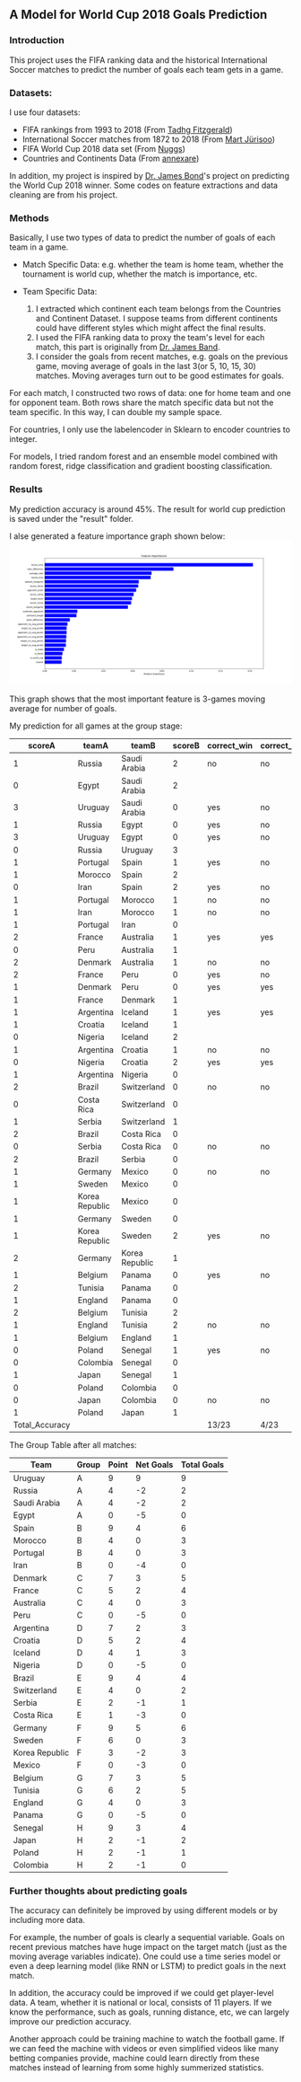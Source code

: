## A Model for World Cup 2018 Goals Prediction

### Introduction

This project uses the FIFA ranking data and the historical International Soccer matches 
to predict the number of goals each team gets in a game. 

### Datasets:

I use four datasets:

* FIFA rankings from 1993 to 2018 (From [Tadhg Fitzgerald](https://www.kaggle.com/tadhgfitzgerald))
* International Soccer matches from 1872 to 2018 (From [Mart Jürisoo](https://www.kaggle.com/martj42))
* FIFA World Cup 2018 data set (From [Nuggs](https://www.kaggle.com/ahmedelnaggar))
* Countries and Continents Data (From [annexare](https://github.com/annexare/Countries))

In addition, my project is inspired by [Dr. James Bond](https://www.kaggle.com/agostontorok/soccer-world-cup-2018-winner)'s
project on predicting the World Cup 2018 winner. Some codes on feature extractions and data cleaning are from his project.

### Methods
Basically, I use two types of data to predict the number of goals of each team in a game.

* Match Specific Data:
    e.g. whether the team is home team, whether the tournament is world cup, whether the match is importance, etc.

* Team Specific Data:
    1. I extracted which continent each team belongs from the Countries and Continent Dataset. 
       I suppose teams from different continents could have different styles which might affect the final results.
    2. I used the FIFA ranking data to proxy the team's level for each match, this part is originally from [Dr. James Band](https://www.kaggle.com/agostontorok/soccer-world-cup-2018-winner).
    3. I consider the goals from recent matches, e.g. goals on the previous game, moving average of goals in the last 3(or 5, 10, 15, 30) matches.
       Moving averages turn out to be good estimates for goals.

For each match, I constructed two rows of data: one for home team and one for opponent team.
Both rows share the match specific data but not the team specific. In this way, I can double my sample space.

For countries, I only use the labelencoder in Sklearn to encoder countries to integer. 

For models, I tried random forest and an ensemble model combined with random forest, ridge classification and 
gradient boosting classification. 
  
### Results
My prediction accuracy is around 45%. The result for world cup prediction is saved under the "result" folder.

I alse generated a feature importance graph shown below:
![Figure 1](result/Figure_1.png?raw=true)

This graph shows that the most important feature is 3-games moving average for number of goals. 

My prediction for all games at the group stage:

| scoreA         | teamA          | teamB          | scoreB | correct_win | correct_score | 
|----------------|----------------|----------------|--------|-------------|---------------| 
| 1              | Russia         | Saudi Arabia   | 2      | no          | no            | 
| 0              | Egypt          | Saudi Arabia   | 2      |             |               | 
| 3              | Uruguay        | Saudi Arabia   | 0      | yes         | no            | 
| 1              | Russia         | Egypt          | 0      | yes         | no            | 
| 3              | Uruguay        | Egypt          | 0      | yes         | no            | 
| 0              | Russia         | Uruguay        | 3      |             |               | 
| 1              | Portugal       | Spain          | 1      | yes         | no            | 
| 1              | Morocco        | Spain          | 2      |             |               | 
| 0              | Iran           | Spain          | 2      | yes         | no            | 
| 1              | Portugal       | Morocco        | 1      | no          | no            | 
| 1              | Iran           | Morocco        | 1      | no          | no            | 
| 1              | Portugal       | Iran           | 0      |             |               | 
| 2              | France         | Australia      | 1      | yes         | yes           | 
| 0              | Peru           | Australia      | 1      |             |               | 
| 2              | Denmark        | Australia      | 1      | no          | no            | 
| 2              | France         | Peru           | 0      | yes         | no            | 
| 1              | Denmark        | Peru           | 0      | yes         | yes           | 
| 1              | France         | Denmark        | 1      |             |               | 
| 1              | Argentina      | Iceland        | 1      | yes         | yes           | 
| 1              | Croatia        | Iceland        | 1      |             |               | 
| 0              | Nigeria        | Iceland        | 2      |             |               | 
| 1              | Argentina      | Croatia        | 1      | no          | no            | 
| 0              | Nigeria        | Croatia        | 2      | yes         | yes           | 
| 1              | Argentina      | Nigeria        | 0      |             |               | 
| 2              | Brazil         | Switzerland    | 0      | no          | no            | 
| 0              | Costa Rica     | Switzerland    | 0      |             |               | 
| 1              | Serbia         | Switzerland    | 1      |             |               | 
| 2              | Brazil         | Costa Rica     | 0      |             |               | 
| 0              | Serbia         | Costa Rica     | 0      | no          | no            | 
| 2              | Brazil         | Serbia         | 0      |             |               | 
| 1              | Germany        | Mexico         | 0      | no          | no            | 
| 1              | Sweden         | Mexico         | 0      |             |               | 
| 1              | Korea Republic | Mexico         | 0      |             |               | 
| 1              | Germany        | Sweden         | 0      |             |               | 
| 1              | Korea Republic | Sweden         | 2      | yes         | no            | 
| 2              | Germany        | Korea Republic | 1      |             |               | 
| 1              | Belgium        | Panama         | 0      | yes         | no            | 
| 2              | Tunisia        | Panama         | 0      |             |               | 
| 1              | England        | Panama         | 0      |             |               | 
| 2              | Belgium        | Tunisia        | 2      |             |               | 
| 1              | England        | Tunisia        | 2      | no          | no            | 
| 1              | Belgium        | England        | 1      |             |               | 
| 0              | Poland         | Senegal        | 1      | yes         | no            | 
| 0              | Colombia       | Senegal        | 0      |             |               | 
| 1              | Japan          | Senegal        | 1      |             |               | 
| 0              | Poland         | Colombia       | 0      |             |               | 
| 0              | Japan          | Colombia       | 0      | no          | no            | 
| 1              | Poland         | Japan          | 1      |             |               | 
| Total_Accuracy |                |                |        | 13/23       | 4/23          | 

The Group Table after all matches:

| Team           | Group | Point | Net Goals | Total Goals | 
|----------------|-------|-------|-----------|-------------| 
| Uruguay        | A     | 9     | 9         | 9           | 
| Russia         | A     | 4     | -2        | 2           | 
| Saudi Arabia   | A     | 4     | -2        | 2           | 
| Egypt          | A     | 0     | -5        | 0           | 
| Spain          | B     | 9     | 4         | 6           | 
| Morocco        | B     | 4     | 0         | 3           | 
| Portugal       | B     | 4     | 0         | 3           | 
| Iran           | B     | 0     | -4        | 0           | 
| Denmark        | C     | 7     | 3         | 5           | 
| France         | C     | 5     | 2         | 4           | 
| Australia      | C     | 4     | 0         | 3           | 
| Peru           | C     | 0     | -5        | 0           | 
| Argentina      | D     | 7     | 2         | 3           | 
| Croatia        | D     | 5     | 2         | 4           | 
| Iceland        | D     | 4     | 1         | 3           | 
| Nigeria        | D     | 0     | -5        | 0           | 
| Brazil         | E     | 9     | 4         | 4           | 
| Switzerland    | E     | 4     | 0         | 2           | 
| Serbia         | E     | 2     | -1        | 1           | 
| Costa Rica     | E     | 1     | -3        | 0           | 
| Germany        | F     | 9     | 5         | 6           | 
| Sweden         | F     | 6     | 0         | 3           | 
| Korea Republic | F     | 3     | -2        | 3           | 
| Mexico         | F     | 0     | -3        | 0           | 
| Belgium        | G     | 7     | 3         | 5           | 
| Tunisia        | G     | 6     | 2         | 5           | 
| England        | G     | 4     | 0         | 3           | 
| Panama         | G     | 0     | -5        | 0           | 
| Senegal        | H     | 9     | 3         | 4           | 
| Japan          | H     | 2     | -1        | 2           | 
| Poland         | H     | 2     | -1        | 1           | 
| Colombia       | H     | 2     | -1        | 0           | 


### Further thoughts about predicting goals
The accuracy can definitely be improved by using different models or by including more data.

For example, the number of goals is clearly a sequential variable. Goals on recent previous matches 
have huge impact on the target match (just as the moving average variables indicate). One could use
a time series model or even a deep learning model (like RNN or LSTM) to predict goals in the next match.

In addition, the accuracy could be improved if we could get player-level data. A team, whether it is national or 
local, consists of 11 players. If we know the performance, such as goals, running distance, etc, we can largely improve
our prediction accuracy.

Another approach could be training machine to watch the football game. If we can feed the machine with videos or even simplified videos
like many betting companies provide, machine could learn directly from these matches instead of learning from some highly summerized statistics.
   
 
